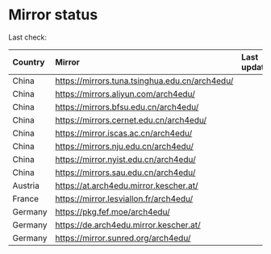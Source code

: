 <script src="./time.js"></script>
# Mirror status
Last check: <script type="text/javascript">localize(1727411176.9515495);</script>

|Country|Mirror|Last update|
|:------|:-----|:----------|
|China|https://mirrors.tuna.tsinghua.edu.cn/arch4edu/|<script type="text/javascript">localize(1727375938);</script>|
|China|https://mirrors.aliyun.com/arch4edu/|<script type="text/javascript">localize(1727375938);</script>|
|China|https://mirrors.bfsu.edu.cn/arch4edu/|<script type="text/javascript">localize(1727375938);</script>|
|China|https://mirrors.cernet.edu.cn/arch4edu/|<script type="text/javascript">localize(1727375938);</script>|
|China|https://mirror.iscas.ac.cn/arch4edu/|<script type="text/javascript">localize(1727375938);</script>|
|China|https://mirrors.nju.edu.cn/arch4edu/|<script type="text/javascript">localize(1727375938);</script>|
|China|https://mirror.nyist.edu.cn/arch4edu/|<script type="text/javascript">localize(1727375938);</script>|
|China|https://mirrors.sau.edu.cn/arch4edu/|<script type="text/javascript">localize(1727375938);</script>|
|Austria|https://at.arch4edu.mirror.kescher.at/|<script type="text/javascript">localize(1727375938);</script>|
|France|https://mirror.lesviallon.fr/arch4edu/|<script type="text/javascript">localize(1727375938);</script>|
|Germany|https://pkg.fef.moe/arch4edu/|<script type="text/javascript">localize(1727375938);</script>|
|Germany|https://de.arch4edu.mirror.kescher.at/|<script type="text/javascript">localize(1727375938);</script>|
|Germany|https://mirror.sunred.org/arch4edu/|<script type="text/javascript">localize(1727375938);</script>|

<script src="./tablefilter/tablefilter.js"></script>
<script src="./table.js"></script>